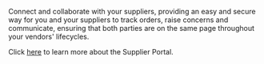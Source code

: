 Connect and collaborate with your suppliers, providing an easy and secure way for you and your suppliers to track orders, raise concerns and communicate, ensuring that both parties are on the same page throughout your vendors' lifecycles.

Click <a href="https://success.medius.com/documentation/supplier-portal/" target="_blank">here</a> to learn more about the Supplier Portal.

<ActivateModule deploymentTask="Activate_SP_in_Test"/>
